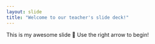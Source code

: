 ```yaml
---
layout: slide
title: "Welcome to our teacher's slide deck!"
---
```

This is my awesome slide :tada:
Use the right arrow to begin!
